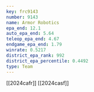```yaml
---
key: frc9143
number: 9143
name: Armor Robotics
epa_end: 12.1
auto_epa_end: 5.64
teleop_epa_end: 4.67
endgame_epa_end: 1.79
winrate: 0.5217
district_epa_rank: 992
district_epa_percentile: 0.4492
type: Team
---
```

[[2024cafr]]
[[2024casf]]
